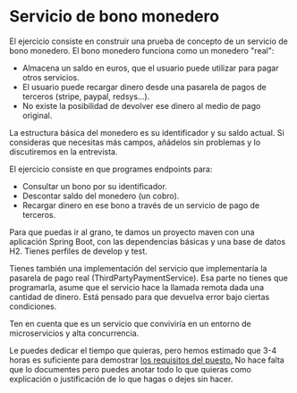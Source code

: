 # Servicio de bono monedero

El ejercicio consiste en construir una prueba de concepto de un servicio de bono monedero.
El bono monedero funciona como un monedero "real":
- Almacena un saldo en euros, que el usuario puede utilizar para pagar otros servicios.
- El usuario puede recargar dinero desde una pasarela de pagos de terceros (stripe, paypal, redsys...).
- No existe la posibilidad de devolver ese dinero al medio de pago original.

La estructura básica del monedero es su identificador y su saldo actual. Si consideras que necesitas más campos,
añádelos sin problemas y lo discutiremos en la entrevista.

El ejercicio consiste en que programes endpoints para:
- Consultar un bono por su identificador.
- Descontar saldo del monedero (un cobro).
- Recargar dinero en ese bono a través de un servicio de pago de terceros.

Para que puedas ir al grano, te damos un proyecto maven con una aplicación Spring Boot, con las dependencias básicas y una
base de datos H2. Tienes perfiles de develop y test.

Tienes también una implementación del servicio que implementaría la pasarela de pago real (ThirdPartyPaymentService).
Esa parte no tienes que programarla, asume que el servicio hace la llamada remota dada una cantidad de dinero.
Está pensado para que devuelva error bajo ciertas condiciones.

Ten en cuenta que es un servicio que conviviría en un entorno de microservicios y alta concurrencia.

Le puedes dedicar el tiempo que quieras, pero hemos estimado que 3-4 horas es suficiente para demostrar  [los requisitos del puesto.](OFERTA.md#requisitos)
 No hace falta que lo documentes pero puedes anotar todo lo que quieras como explicación o justificación de lo que hagas o dejes sin hacer.